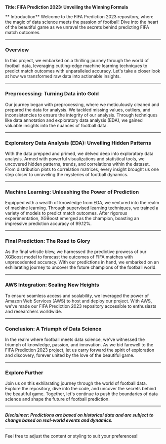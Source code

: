 ****Title: FIFA Prediction 2023: Unveiling the Winning Formula****



** Introduction**
Welcome to the FIFA Prediction 2023 repository, where the magic of data science meets the passion of football! Dive into the heart of the beautiful game as we unravel the secrets behind predicting FIFA match outcomes.

---

### Overview
In this project, we embarked on a thrilling journey through the world of football data, leveraging cutting-edge machine learning techniques to predict match outcomes with unparalleled accuracy. Let's take a closer look at how we transformed raw data into actionable insights.

---

### Preprocessing: Turning Data into Gold
Our journey began with preprocessing, where we meticulously cleaned and prepared the data for analysis. We tackled missing values, outliers, and inconsistencies to ensure the integrity of our analysis. Through techniques like data annotation and exploratory data analysis (EDA), we gained valuable insights into the nuances of football data.

---

### Exploratory Data Analysis (EDA): Unveiling Hidden Patterns
With the data prepped and primed, we delved deep into exploratory data analysis. Armed with powerful visualizations and statistical tools, we uncovered hidden patterns, trends, and correlations within the dataset. From distribution plots to correlation matrices, every insight brought us one step closer to unraveling the mysteries of football dynamics.

---

### Machine Learning: Unleashing the Power of Prediction
Equipped with a wealth of knowledge from EDA, we ventured into the realm of machine learning. Through supervised learning techniques, we trained a variety of models to predict match outcomes. After rigorous experimentation, XGBoost emerged as the champion, boasting an impressive prediction accuracy of 99.12%.

---

### Final Prediction: The Road to Glory
As the final whistle blew, we harnessed the predictive prowess of our XGBoost model to forecast the outcomes of FIFA matches with unprecedented accuracy. With our predictions in hand, we embarked on an exhilarating journey to uncover the future champions of the football world.

---

### AWS Integration: Scaling New Heights
To ensure seamless access and scalability, we leveraged the power of Amazon Web Services (AWS) to host and deploy our project. With AWS, we've made our FIFA Prediction 2023 repository accessible to enthusiasts and researchers worldwide.

---

### Conclusion: A Triumph of Data Science
In the realm where football meets data science, we've witnessed the triumph of knowledge, passion, and innovation. As we bid farewell to the FIFA Prediction 2023 project, let us carry forward the spirit of exploration and discovery, forever united by the love of the beautiful game.

---

### Explore Further
Join us on this exhilarating journey through the world of football data. Explore the repository, dive into the code, and uncover the secrets behind the beautiful game. Together, let's continue to push the boundaries of data science and shape the future of football prediction.

---

#### *Disclaimer: Predictions are based on historical data and are subject to change based on real-world events and dynamics.*

---

Feel free to adjust the content or styling to suit your preferences!
